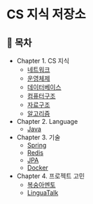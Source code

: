 # CS 지식 저장소

## :memo: 목차

- Chapter 1. CS 지식
  - [네트워크]()
  - [운영체제]()
  - [데이터베이스]()
  - [컴퓨터구조]()
  - [자료구조]()
  - [알고리즘]()
- Chapter 2. Language
  - [Java](https://github.com/Hyun0828/CS/tree/main/Language/Java)
- Chapter 3. 기술
  - [Spring](https://github.com/Hyun0828/CS/tree/main/Stack/Spring)
  - [Redis](https://github.com/Hyun0828/CS/tree/main/Stack/Redis)
  - [JPA](https://github.com/Hyun0828/CS/tree/main/Stack/JPA)
  - [Docker](https://github.com/Hyun0828/CS/tree/main/Stack/Docker)
- Chapter 4. 프로젝트 고민
  - [복숭아멘토]()
  - [LinguaTalk]()
